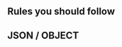 ## Rules you should follow

<!-- 1. Always name your component starts with template -->
<!-- 2. If you are creating component or page then always export default -->

## JSON / OBJECT

<!-- ___Name_______AGE_____
1  "Ayush"
2  "IRAHH"
3
4
5
-->
<!--


<!-- Key:Value -->
<!--
info  = {
    name : "Ayush",
    age : 20,
    products : [
        {
            name : "Laptop",
            price : 20000
        },
        {
            name : "Mobile",
            price : 10000
        }
    ]
}
info.name
info.age
info.products[0].name
 -->
<!-- Debugging -->
<!-- console.log() -->
